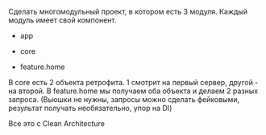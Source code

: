 Сделать многомодульный проект, в котором есть 3 модуля. Каждый модуль имеет свой компонент.

- app

- core

- feature.home

В core есть 2 объекта ретрофита. 1 смотрит на первый сервер, другой - на второй.
В feature.home мы получаем оба объекта и делаем 2 разных запроса.
(Вьюшки не нужны, запросы можно сделать фейковыми, результат получать необязательно, упор на DI)

Все это с Clean Architecture

